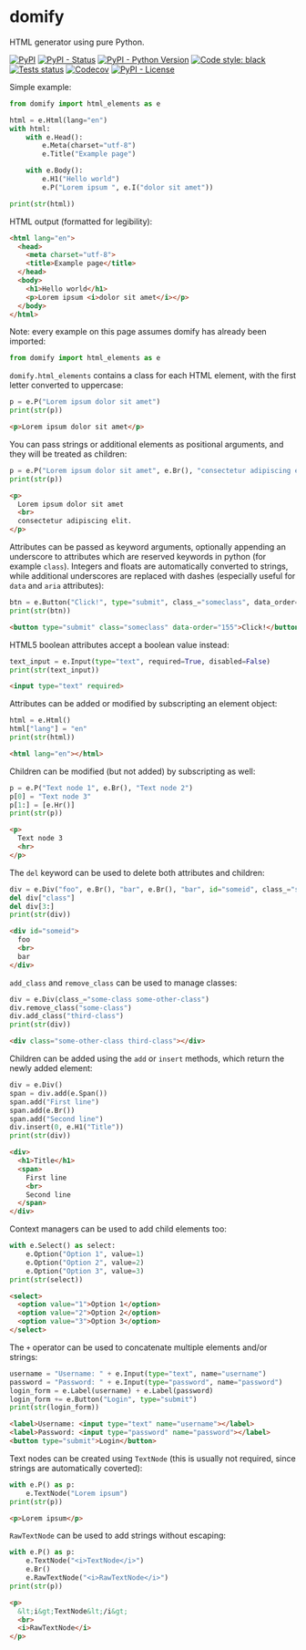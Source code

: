 # domify

HTML generator using pure Python.

[![PyPI](https://img.shields.io/pypi/v/domify)](https://pypi.org/project/domify/)
[![PyPI - Status](https://img.shields.io/pypi/status/domify)](https://pypi.org/project/domify/)
[![PyPI - Python Version](https://img.shields.io/pypi/pyversions/domify)](https://pypi.org/project/domify/)
[![Code style: black](https://img.shields.io/badge/code%20style-black-000000.svg)](https://github.com/psf/black)
[![Tests status](https://img.shields.io/github/workflow/status/Parnassius/domify/main/main?event=push&label=tests)](https://github.com/Parnassius/domify/actions?query=workflow%3Amain)
[![Codecov](https://img.shields.io/codecov/c/gh/Parnassius/domify/main?token=8HPKPH5U3K)](https://codecov.io/gh/Parnassius/domify)
[![PyPI - License](https://img.shields.io/pypi/l/domify)](https://github.com/Parnassius/domify/blob/main/LICENSE)

Simple example:
```python
from domify import html_elements as e

html = e.Html(lang="en")
with html:
    with e.Head():
        e.Meta(charset="utf-8")
        e.Title("Example page")

    with e.Body():
        e.H1("Hello world")
        e.P("Lorem ipsum ", e.I("dolor sit amet"))

print(str(html))
```

HTML output (formatted for legibility):
```html
<html lang="en">
  <head>
    <meta charset="utf-8">
    <title>Example page</title>
  </head>
  <body>
    <h1>Hello world</h1>
    <p>Lorem ipsum <i>dolor sit amet</i></p>
  </body>
</html>
```

Note: every example on this page assumes domify has already been imported:
```python
from domify import html_elements as e
```

`domify.html_elements` contains a class for each HTML element, with the first letter
converted to uppercase:
```python
p = e.P("Lorem ipsum dolor sit amet")
print(str(p))
```
```html
<p>Lorem ipsum dolor sit amet</p>
```

You can pass strings or additional elements as positional arguments, and they will be
treated as children:
```python
p = e.P("Lorem ipsum dolor sit amet", e.Br(), "consectetur adipiscing elit.")
print(str(p))
```
```html
<p>
  Lorem ipsum dolor sit amet
  <br>
  consectetur adipiscing elit.
</p>
```

Attributes can be passed as keyword arguments, optionally appending an underscore to
attributes which are reserved keywords in python (for example `class`). Integers and
floats are automatically converted to strings, while additional underscores are replaced
with dashes (especially useful for `data` and `aria` attributes):
```python
btn = e.Button("Click!", type="submit", class_="someclass", data_order=155)
print(str(btn))
```
```html
<button type="submit" class="someclass" data-order="155">Click!</button>
```

HTML5 boolean attributes accept a boolean value instead:
```python
text_input = e.Input(type="text", required=True, disabled=False)
print(str(text_input))
```
```html
<input type="text" required>
```

Attributes can be added or modified by subscripting an element object:
```python
html = e.Html()
html["lang"] = "en"
print(str(html))
```
```html
<html lang="en"></html>
```

Children can be modified (but not added) by subscripting as well:
```python
p = e.P("Text node 1", e.Br(), "Text node 2")
p[0] = "Text node 3"
p[1:] = [e.Hr()]
print(str(p))
```
```html
<p>
  Text node 3
  <hr>
</p>
```

The `del` keyword can be used to delete both attributes and children:
```python
div = e.Div("foo", e.Br(), "bar", e.Br(), "bar", id="someid", class_="someclass")
del div["class"]
del div[3:]
print(str(div))
```
```html
<div id="someid">
  foo
  <br>
  bar
</div>
```

`add_class` and `remove_class` can be used to manage classes:
```python
div = e.Div(class_="some-class some-other-class")
div.remove_class("some-class")
div.add_class("third-class")
print(str(div))
```
```html
<div class="some-other-class third-class"></div>
```

Children can be added using the `add` or `insert` methods, which return the newly added
element:
```python
div = e.Div()
span = div.add(e.Span())
span.add("First line")
span.add(e.Br())
span.add("Second line")
div.insert(0, e.H1("Title"))
print(str(div))
```
```html
<div>
  <h1>Title</h1>
  <span>
    First line
    <br>
    Second line
  </span>
</div>
```

Context managers can be used to add child elements too:
```python
with e.Select() as select:
    e.Option("Option 1", value=1)
    e.Option("Option 2", value=2)
    e.Option("Option 3", value=3)
print(str(select))
```
```html
<select>
  <option value="1">Option 1</option>
  <option value="2">Option 2</option>
  <option value="3">Option 3</option>
</select>
```

The `+` operator can be used to concatenate multiple elements and/or strings:
```python
username = "Username: " + e.Input(type="text", name="username")
password = "Password: " + e.Input(type="password", name="password")
login_form = e.Label(username) + e.Label(password)
login_form += e.Button("Login", type="submit")
print(str(login_form))
```
```html
<label>Username: <input type="text" name="username"></label>
<label>Password: <input type="password" name="password"></label>
<button type="submit">Login</button>
```

Text nodes can be created using `TextNode` (this is usually not required, since strings
are automatically coverted):
```python
with e.P() as p:
    e.TextNode("Lorem ipsum")
print(str(p))
```
```html
<p>Lorem ipsum</p>
```

`RawTextNode` can be used to add strings without escaping:
```python
with e.P() as p:
    e.TextNode("<i>TextNode</i>")
    e.Br()
    e.RawTextNode("<i>RawTextNode</i>")
print(str(p))
```
```html
<p>
  &lt;i&gt;TextNode&lt;/i&gt;
  <br>
  <i>RawTextNode</i>
</p>
```
